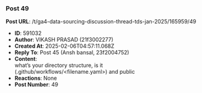 ### Post 49
**Post URL**: /t/ga4-data-sourcing-discussion-thread-tds-jan-2025/165959/49
- **ID**: 591032
- **Author**: VIKASH PRASAD (21f3002277)
- **Created At**: 2025-02-06T04:57:11.068Z
- **Reply To**: Post 45 (Ansh bansal, 23f2004752)
- **Content**:  
  what’s your directory structure, is it (.github/workflows/&lt;filename.yaml&gt;) and public
- **Reactions**: None
- **Post Number**: 49

